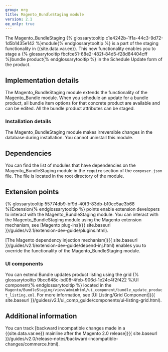 ```yaml
---
group: mrg
title: Magento_BundleStaging module
version: 2.1
ee_only: true
---
```


The Magento_BundleStaging {% glossarytooltip c1e4242b-1f1a-44c3-9d72-1d5b1435e142 %}module{% endglossarytooltip %} is a part of the staging functionality in {{site.data.var.ee}}. This new functionality enables you to stage a {% glossarytooltip fbcfce51-68e2-482f-84d5-f28d84404cff %}bundle product{% endglossarytooltip %} in the Schedule Update form of the product.

## Implementation details

The Magento_BundleStaging module extends the functionality of the Magento_Bundle module. When you schedule an update for a bundle product, all bundle item options for that concrete product are available and can be edited. All the bundle product attributes can be staged.

### Installation details

The Magento_BundleStaging module makes irreversible changes in the database during installation. You cannot uninstall this module.

## Dependencies

You can find the list of modules that have dependencies on the Magento_BundleStaging module in the `require` section of the `composer.json` file. The file is located in the root directory of the module.

## Extension points

{% glossarytooltip 55774db9-bf9d-40f3-83db-b10cc5ae3b68 %}Extension{% endglossarytooltip %} points enable extension developers to interact with the Magento_BundleStaging module. You can interact with the Magento_BundleStaging module using the Magento extension mechanism, see [Magento plug-ins]({{ site.baseurl }}/guides/v2.1/extension-dev-guide/plugins.html).

[The Magento dependency injection mechanism]({{ site.baseurl }}/guides/v2.1/extension-dev-guide/depend-inj.html) enables you to override the functionality of the Magento_BundleStaging module.

### UI components

You can extend Bundle updates product listing using  the grid {% glossarytooltip 9bcc648c-bd08-4feb-906d-1e24c4f2f422 %}UI component{% endglossarytooltip %} located in the `Magento/BundleStaging/view/adminhtml/ui_component/bundle_update_product_listing.xml`. For more information, see [UI Listing/Grid Component]({{ site.baseurl }}/guides/v2.1/ui_comp_guide/components/ui-listing-grid.html).

## Additional information

You can track [backward incompatible changes made in a {{site.data.var.ee}} mainline after the Magento 2.0 release]({{ site.baseurl }}/guides/v2.0/release-notes/backward-incompatible-changes/commerce.html).
